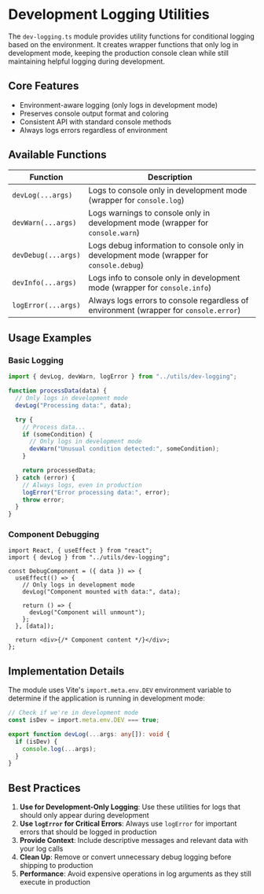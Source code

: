 # Development Logging Utilities

The `dev-logging.ts` module provides utility functions for conditional logging based on the environment. It creates wrapper functions that only log in development mode, keeping the production console clean while still maintaining helpful logging during development.

## Core Features

- Environment-aware logging (only logs in development mode)
- Preserves console output format and coloring
- Consistent API with standard console methods
- Always logs errors regardless of environment

## Available Functions

| Function            | Description                                                                              |
| ------------------- | ---------------------------------------------------------------------------------------- |
| `devLog(...args)`   | Logs to console only in development mode (wrapper for `console.log`)                     |
| `devWarn(...args)`  | Logs warnings to console only in development mode (wrapper for `console.warn`)           |
| `devDebug(...args)` | Logs debug information to console only in development mode (wrapper for `console.debug`) |
| `devInfo(...args)`  | Logs info to console only in development mode (wrapper for `console.info`)               |
| `logError(...args)` | Always logs errors to console regardless of environment (wrapper for `console.error`)    |

## Usage Examples

### Basic Logging

```typescript
import { devLog, devWarn, logError } from "../utils/dev-logging";

function processData(data) {
  // Only logs in development mode
  devLog("Processing data:", data);

  try {
    // Process data...
    if (someCondition) {
      // Only logs in development mode
      devWarn("Unusual condition detected:", someCondition);
    }

    return processedData;
  } catch (error) {
    // Always logs, even in production
    logError("Error processing data:", error);
    throw error;
  }
}
```

### Component Debugging

```tsx
import React, { useEffect } from "react";
import { devLog } from "../utils/dev-logging";

const DebugComponent = ({ data }) => {
  useEffect(() => {
    // Only logs in development mode
    devLog("Component mounted with data:", data);

    return () => {
      devLog("Component will unmount");
    };
  }, [data]);

  return <div>{/* Component content */}</div>;
};
```

## Implementation Details

The module uses Vite's `import.meta.env.DEV` environment variable to determine if the application is running in development mode:

```typescript
// Check if we're in development mode
const isDev = import.meta.env.DEV === true;

export function devLog(...args: any[]): void {
  if (isDev) {
    console.log(...args);
  }
}
```

## Best Practices

1. **Use for Development-Only Logging**: Use these utilities for logs that should only appear during development
2. **Use `logError` for Critical Errors**: Always use `logError` for important errors that should be logged in production
3. **Provide Context**: Include descriptive messages and relevant data with your log calls
4. **Clean Up**: Remove or convert unnecessary debug logging before shipping to production
5. **Performance**: Avoid expensive operations in log arguments as they still execute in production
